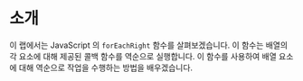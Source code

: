 # 소개

이 랩에서는 JavaScript 의 `forEachRight` 함수를 살펴보겠습니다. 이 함수는 배열의 각 요소에 대해 제공된 콜백 함수를 역순으로 실행합니다. 이 함수를 사용하여 배열 요소에 대해 역순으로 작업을 수행하는 방법을 배우겠습니다.
